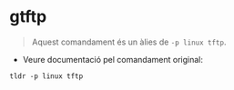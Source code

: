 # gtftp

> Aquest comandament és un àlies de `-p linux tftp`.

- Veure documentació pel comandament original:

`tldr -p linux tftp`
